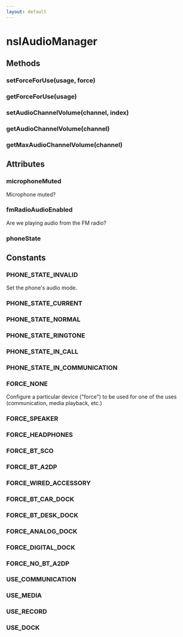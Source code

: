 ```yaml
---
layout: default
---
```


# nsIAudioManager #

## Methods ##

### setForceForUse(usage, force) ###

### getForceForUse(usage) ###

### setAudioChannelVolume(channel, index) ###

### getAudioChannelVolume(channel) ###

### getMaxAudioChannelVolume(channel) ###

## Attributes ##

### microphoneMuted ###
  
Microphone muted?  
  

### fmRadioAudioEnabled ###
  
Are we playing audio from the FM radio?  
  

### phoneState ###

## Constants ##

### PHONE_STATE_INVALID ###
  
Set the phone's audio mode.  
  

### PHONE_STATE_CURRENT ###

### PHONE_STATE_NORMAL ###

### PHONE_STATE_RINGTONE ###

### PHONE_STATE_IN_CALL ###

### PHONE_STATE_IN_COMMUNICATION ###

### FORCE_NONE ###
  
Configure a particular device ("force") to be used for one of the uses  
(communication, media playback, etc.)  
  

### FORCE_SPEAKER ###

### FORCE_HEADPHONES ###

### FORCE_BT_SCO ###

### FORCE_BT_A2DP ###

### FORCE_WIRED_ACCESSORY ###

### FORCE_BT_CAR_DOCK ###

### FORCE_BT_DESK_DOCK ###

### FORCE_ANALOG_DOCK ###

### FORCE_DIGITAL_DOCK ###

### FORCE_NO_BT_A2DP ###

### USE_COMMUNICATION ###

### USE_MEDIA ###

### USE_RECORD ###

### USE_DOCK ###
